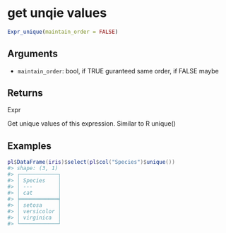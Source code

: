# get unqie values

```r
Expr_unique(maintain_order = FALSE)
```

## Arguments

- `maintain_order`: bool, if TRUE guranteed same order, if FALSE maybe

## Returns

Expr

Get unique values of this expression. Similar to R unique()

## Examples

<pre class='r-example'><code><span class='r-in'><span><span class='va'>pl</span><span class='op'>$</span><span class='fu'>DataFrame</span><span class='op'>(</span><span class='va'>iris</span><span class='op'>)</span><span class='op'>$</span><span class='fu'>select</span><span class='op'>(</span><span class='va'>pl</span><span class='op'>$</span><span class='fu'>col</span><span class='op'>(</span><span class='st'>"Species"</span><span class='op'>)</span><span class='op'>$</span><span class='fu'>unique</span><span class='op'>(</span><span class='op'>)</span><span class='op'>)</span></span></span>
<span class='r-out co'><span class='r-pr'>#&gt;</span> shape: (3, 1)</span>
<span class='r-out co'><span class='r-pr'>#&gt;</span> ┌────────────┐</span>
<span class='r-out co'><span class='r-pr'>#&gt;</span> │ Species    │</span>
<span class='r-out co'><span class='r-pr'>#&gt;</span> │ ---        │</span>
<span class='r-out co'><span class='r-pr'>#&gt;</span> │ cat        │</span>
<span class='r-out co'><span class='r-pr'>#&gt;</span> ╞════════════╡</span>
<span class='r-out co'><span class='r-pr'>#&gt;</span> │ setosa     │</span>
<span class='r-out co'><span class='r-pr'>#&gt;</span> │ versicolor │</span>
<span class='r-out co'><span class='r-pr'>#&gt;</span> │ virginica  │</span>
<span class='r-out co'><span class='r-pr'>#&gt;</span> └────────────┘</span>
 </code></pre>